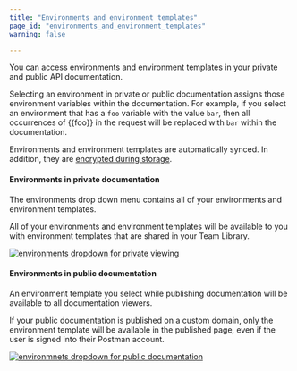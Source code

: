 ```yaml
---
title: "Environments and environment templates"
page_id: "environments_and_environment_templates"
warning: false

---
```


You can access environments and environment templates in your private and public API documentation.

Selecting an environment in private or public documentation assigns those environment variables within the documentation. For example, if you select an environment that has a `foo` variable with the value `bar`, then all occurrences of {{foo}} in the request will be replaced with `bar` within the documentation.

Environments and environment templates are automatically synced. In addition, they are [encrypted during storage](https://www.getpostman.com/security).

#### Environments in private documentation

The environments drop down menu contains all of your environments and environment templates.

All of your environments and environment templates will be available to you with environment templates that are shared in your Team Library.

[![environments dropdown for private viewing](https://assets.postman.com/postman-docs/docs-private-environment2.png)](https://assets.postman.com/postman-docs/docs-private-environment2.png)

#### Environments in public documentation

An environment template you select while publishing documentation will be available to all documentation viewers.

If your public documentation is published on a custom domain, only the environment template will be available in the published page, even if the user is signed into their Postman account.

[![environmnets dropdown for public documentation](https://assets.postman.com/postman-docs/docs-public-environMenu010718.png)](https://assets.postman.com/postman-docs/docs-public-environMenu010718.png)
